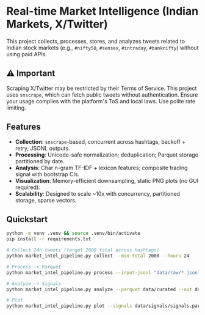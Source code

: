 # Real-time Market Intelligence (Indian Markets, X/Twitter)

This project collects, processes, stores, and analyzes tweets related to Indian stock markets (e.g., `#nifty50`, `#sensex`, `#intraday`, `#banknifty`) without using paid APIs.

## ⚠️ Important
Scraping X/Twitter may be restricted by their Terms of Service. This project uses `snscrape`, which can fetch public tweets without authentication. Ensure your usage complies with the platform's ToS and local laws. Use polite rate limiting.

## Features
- **Collection**: `snscrape`-based, concurrent across hashtags, backoff + retry, JSONL outputs.
- **Processing**: Unicode-safe normalization; deduplication; Parquet storage partitioned by date.
- **Analysis**: Char n-gram TF-IDF + lexicon features; composite trading signal with bootstrap CIs.
- **Visualization**: Memory-efficient downsampling, static PNG plots (no GUI required).
- **Scalability**: Designed to scale ~10x with concurrency, partitioned storage, sparse vectors.

## Quickstart
```bash
python -m venv .venv && source .venv/bin/activate
pip install -r requirements.txt

# Collect 24h tweets (target 2000 total across hashtags)
python market_intel_pipeline.py collect --min-total 2000 --hours 24

# Process -> Parquet
python market_intel_pipeline.py process --input-jsonl "data/raw/*.jsonl" --out data/curated

# Analyze -> Signals
python market_intel_pipeline.py analyze --parquet data/curated --out data/signals

# Plot
python market_intel_pipeline.py plot --signals data/signals/signals.parquet --out plots